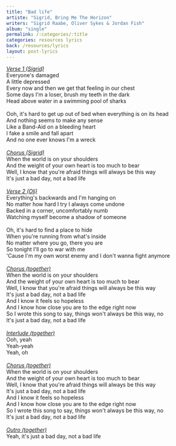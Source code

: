 ```yaml
---
title: "Bad life"
artiste: "Sigrid, Bring Me The Horizon"
writers: "Sigrid Raabe, Oliver Sykes & Jordan Fish"
album: "single" 
permalink: /:categories/:title
categories: resources lyrics
back: /resources/lyrics
layout: post-lyrics
---
```


<span style="text-decoration:underline;"><em>Verse 1 (Sigrid)</em></span><br>
Everyone's damaged<br>
A little depressed<br>
Every now and then we get that feeling in our chest<br>
Some days I'm a loser, brush my teeth in the dark<br>
Head above water in a swimming pool of sharks<br>
<br>
Ooh, it's hard to get up out of bed when everything is on its head<br>
And nothing seems to make any sense<br>
Like a Band-Aid on a bleeding heart<br>
I fake a smile and fall apart<br>
And no one ever knows I'm a wreck<br>
<br>
<span style="text-decoration:underline;"><em>Chorus (Sigrid)</em></span><br>
When the world is on your shoulders<br>
And the weight of your own heart is too much to bear<br>
Well, I know that you're afraid things will always be this way<br>
It's just a bad day, not a bad life<br>
<br>
<span style="text-decoration:underline;"><em>Verse 2 (Oli)</em></span><br>
Everything's backwards and I'm hanging on<br>
No matter how hard I try I always come undone<br>
Backed in a corner, uncomfortably numb<br>
Watching myself become a shadow of someone<br>
<br>
Oh, it's hard to find a place to hide<br>
When you're running from what's inside<br>
No matter where you go, there you are<br>
So tonight I'll go to war with me<br>
'Cause I'm my own worst enemy and I don't wanna fight anymore<br>
<br>
<span style="text-decoration:underline;"><em>Chorus (together)</em></span><br>
When the world is on your shoulders<br>
And the weight of your own heart is too much to bear<br>
Well, I know that you're afraid things will always be this way<br>
It's just a bad day, not a bad life<br>
And I know it feels so hopeless<br>
And I know how close you are to the edge right now<br>
So I wrote this song to say, things won't always be this way, no<br>
It's just a bad day, not a bad life<br>
<br>
<span style="text-decoration:underline;"><em>Interlude (together)</em></span><br>
Ooh, yeah<br>
Yeah-yeah<br>
Yeah, oh<br>
<br>
<span style="text-decoration:underline;"><em>Chorus (together)</em></span><br>
When the world is on your shoulders<br>
And the weight of your own heart is too much to bear<br>
Well, I know that you're afraid things will always be this way<br>
It's just a bad day, not a bad life<br>
And I know it feels so hopeless<br>
And I know how close you are to the edge right now<br>
So I wrote this song to say, things won't always be this way, no<br>
It's just a bad day, not a bad life<br>
<br>
<span style="text-decoration:underline;"><em>Outro (together)</em></span><br>
Yeah, it's just a bad day, not a bad life